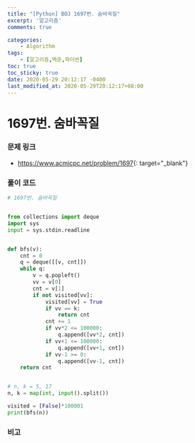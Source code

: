 ```yaml
---
title: "[Python] BOJ 1697번. 숨바꼭질"
excerpt: '알고리즘'
comments: true

categories:
    - Algorithm
tags:
    - [알고리즘,백준,파이썬]
toc: true
toc_sticky: true
date: 2020-05-29 20:12:17 -0400
last_modified_at: 2020-05-29T20:12:17+08:00
---
```


# 1697번. 숨바꼭질

### 문제 링크

-   <https://www.acmicpc.net/problem/1697>{: target="\_blank"}

### 풀이 코드

```python
# 1697번. 숨바꼭질


from collections import deque
import sys
input = sys.stdin.readline


def bfs(v):
    cnt = 0
    q = deque([[v, cnt]])
    while q:
        v = q.popleft()
        vv = v[0]
        cnt = v[1]
        if not visited[vv]:
            visited[vv] = True
            if vv == k:
                return cnt
            cnt += 1
            if vv*2 <= 100000:
                q.append([vv*2, cnt])
            if vv+1 <= 100000:
                q.append([vv+1, cnt])
            if vv-1 >= 0:
                q.append([vv-1, cnt])
    return cnt


# n, k = 5, 17
n, k = map(int, input().split())

visited = [False]*100001
print(bfs(n))
```

### 비고
